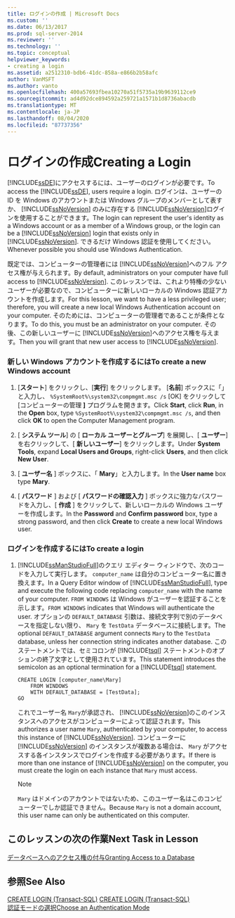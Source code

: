 ```yaml
---
title: ログインの作成 | Microsoft Docs
ms.custom: ''
ms.date: 06/13/2017
ms.prod: sql-server-2014
ms.reviewer: ''
ms.technology: ''
ms.topic: conceptual
helpviewer_keywords:
- creating a login
ms.assetid: a2512310-bdb6-41dc-858a-e866b2b58afc
author: VanMSFT
ms.author: vanto
ms.openlocfilehash: 400a57693fbea10270a51f5735a19b9639112ce9
ms.sourcegitcommit: ad4d92dce894592a259721a1571b1d8736abacdb
ms.translationtype: MT
ms.contentlocale: ja-JP
ms.lasthandoff: 08/04/2020
ms.locfileid: "87737356"
---
```

# <a name="creating-a-login"></a><span data-ttu-id="2d05e-102">ログインの作成</span><span class="sxs-lookup"><span data-stu-id="2d05e-102">Creating a Login</span></span>
  <span data-ttu-id="2d05e-103">[!INCLUDE[ssDE](../includes/ssde-md.md)]にアクセスするには、ユーザーのログインが必要です。</span><span class="sxs-lookup"><span data-stu-id="2d05e-103">To access the [!INCLUDE[ssDE](../includes/ssde-md.md)], users require a login.</span></span> <span data-ttu-id="2d05e-104">ログインは、ユーザーの ID を Windows のアカウントまたは Windows グループのメンバーとして表すか、 [!INCLUDE[ssNoVersion](../includes/ssnoversion-md.md)] のみに存在する [!INCLUDE[ssNoVersion](../includes/ssnoversion-md.md)]ログインを使用することができます。</span><span class="sxs-lookup"><span data-stu-id="2d05e-104">The login can represent the user's identity as a Windows account or as a member of a Windows group, or the login can be a [!INCLUDE[ssNoVersion](../includes/ssnoversion-md.md)] login that exists only in [!INCLUDE[ssNoVersion](../includes/ssnoversion-md.md)].</span></span> <span data-ttu-id="2d05e-105">できるだけ Windows 認証を使用してください。</span><span class="sxs-lookup"><span data-stu-id="2d05e-105">Whenever possible you should use Windows Authentication.</span></span>  
  
 <span data-ttu-id="2d05e-106">既定では、コンピューターの管理者には [!INCLUDE[ssNoVersion](../includes/ssnoversion-md.md)]へのフル アクセス権が与えられます。</span><span class="sxs-lookup"><span data-stu-id="2d05e-106">By default, administrators on your computer have full access to [!INCLUDE[ssNoVersion](../includes/ssnoversion-md.md)].</span></span> <span data-ttu-id="2d05e-107">このレッスンでは、これより特権の少ないユーザーが必要なので、コンピューターに新しいローカルの Windows 認証アカウントを作成します。</span><span class="sxs-lookup"><span data-stu-id="2d05e-107">For this lesson, we want to have a less privileged user; therefore, you will create a new local Windows Authentication account on your computer.</span></span> <span data-ttu-id="2d05e-108">そのためには、コンピューターの管理者であることが条件となります。</span><span class="sxs-lookup"><span data-stu-id="2d05e-108">To do this, you must be an administrator on your computer.</span></span> <span data-ttu-id="2d05e-109">その後、この新しいユーザーに [!INCLUDE[ssNoVersion](../includes/ssnoversion-md.md)]へのアクセス権を与えます。</span><span class="sxs-lookup"><span data-stu-id="2d05e-109">Then you will grant that new user access to [!INCLUDE[ssNoVersion](../includes/ssnoversion-md.md)].</span></span>  
  
### <a name="to-create-a-new-windows-account"></a><span data-ttu-id="2d05e-110">新しい Windows アカウントを作成するには</span><span class="sxs-lookup"><span data-stu-id="2d05e-110">To create a new Windows account</span></span>  
  
1.  <span data-ttu-id="2d05e-111">[**スタート**] をクリックし、[**実行**] をクリックします。 [**名前**] ボックスに「」と入力し、 `%SystemRoot%\system32\compmgmt.msc /s` [OK] をクリックして [コンピューターの管理 **]** プログラムを開きます。</span><span class="sxs-lookup"><span data-stu-id="2d05e-111">Click **Start**, click **Run**, in the **Open** box, type `%SystemRoot%\system32\compmgmt.msc /s`, and then click **OK** to open the Computer Management program.</span></span>  
  
2.  <span data-ttu-id="2d05e-112">[ **システム ツール**] の [ **ローカル ユーザーとグループ**] を展開し、[ **ユーザー**] を右クリックして、[ **新しいユーザー**] をクリックします。</span><span class="sxs-lookup"><span data-stu-id="2d05e-112">Under **System Tools**, expand **Local Users and Groups**, right-click **Users**, and then click **New User**.</span></span>  
  
3.  <span data-ttu-id="2d05e-113">[ **ユーザー名** ] ボックスに、「 **Mary**」と入力します。</span><span class="sxs-lookup"><span data-stu-id="2d05e-113">In the **User name** box type **Mary**.</span></span>  
  
4.  <span data-ttu-id="2d05e-114">[ **パスワード** ] および [ **パスワードの確認入力** ] ボックスに強力なパスワードを入力し、[ **作成** ] をクリックして、新しいローカルの Windows ユーザーを作成します。</span><span class="sxs-lookup"><span data-stu-id="2d05e-114">In the **Password** and **Confirm password** box, type a strong password, and then click **Create** to create a new local Windows user.</span></span>  
  
### <a name="to-create-a-login"></a><span data-ttu-id="2d05e-115">ログインを作成するには</span><span class="sxs-lookup"><span data-stu-id="2d05e-115">To create a login</span></span>  
  
1.  <span data-ttu-id="2d05e-116">[!INCLUDE[ssManStudioFull](../includes/ssmanstudiofull-md.md)]のクエリ エディター ウィンドウで、次のコードを入力して実行します。 `computer_name` は自分のコンピューター名に置き換えます。</span><span class="sxs-lookup"><span data-stu-id="2d05e-116">In a Query Editor window of [!INCLUDE[ssManStudioFull](../includes/ssmanstudiofull-md.md)], type and execute the following code replacing `computer_name` with the name of your computer.</span></span> <span data-ttu-id="2d05e-117">`FROM WINDOWS` は Windows がユーザーを認証することを示します。</span><span class="sxs-lookup"><span data-stu-id="2d05e-117">`FROM WINDOWS` indicates that Windows will authenticate the user.</span></span> <span data-ttu-id="2d05e-118">オプションの `DEFAULT_DATABASE` 引数は、接続文字列で別のデータベースを指定しない限り、 `Mary` を `TestData` データベースに接続します。</span><span class="sxs-lookup"><span data-stu-id="2d05e-118">The optional `DEFAULT_DATABASE` argument connects `Mary` to the `TestData` database, unless her connection string indicates another database.</span></span> <span data-ttu-id="2d05e-119">このステートメントでは、セミコロンが [!INCLUDE[tsql](../includes/tsql-md.md)] ステートメントのオプションの終了文字として使用されています。</span><span class="sxs-lookup"><span data-stu-id="2d05e-119">This statement introduces the semicolon as an optional termination for a [!INCLUDE[tsql](../includes/tsql-md.md)] statement.</span></span>  
  
    ```  
    CREATE LOGIN [computer_name\Mary]  
        FROM WINDOWS  
        WITH DEFAULT_DATABASE = [TestData];  
    GO  
    ```  
  
     <span data-ttu-id="2d05e-120">これでユーザー名 `Mary`が承認され、 [!INCLUDE[ssNoVersion](../includes/ssnoversion-md.md)]のこのインスタンスへのアクセスがコンピューターによって認証されます。</span><span class="sxs-lookup"><span data-stu-id="2d05e-120">This authorizes a user name `Mary`, authenticated by your computer, to access this instance of [!INCLUDE[ssNoVersion](../includes/ssnoversion-md.md)].</span></span> <span data-ttu-id="2d05e-121">コンピューターに [!INCLUDE[ssNoVersion](../includes/ssnoversion-md.md)] のインスタンスが複数ある場合は、 `Mary` がアクセスする各インスタンスでログインを作成する必要があります。</span><span class="sxs-lookup"><span data-stu-id="2d05e-121">If there is more than one instance of [!INCLUDE[ssNoVersion](../includes/ssnoversion-md.md)] on the computer, you must create the login on each instance that `Mary` must access.</span></span>  
  
    > [!NOTE]  
    >  <span data-ttu-id="2d05e-122">`Mary` はドメインのアカウントではないため、このユーザー名はこのコンピューターでしか認証できません。</span><span class="sxs-lookup"><span data-stu-id="2d05e-122">Because `Mary` is not a domain account, this user name can only be authenticated on this computer.</span></span>  
  
## <a name="next-task-in-lesson"></a><span data-ttu-id="2d05e-123">このレッスンの次の作業</span><span class="sxs-lookup"><span data-stu-id="2d05e-123">Next Task in Lesson</span></span>  
 [<span data-ttu-id="2d05e-124">データベースへのアクセス権の付与</span><span class="sxs-lookup"><span data-stu-id="2d05e-124">Granting Access to a Database</span></span>](lesson-2-2-granting-access-to-a-database.md)  
  
## <a name="see-also"></a><span data-ttu-id="2d05e-125">参照</span><span class="sxs-lookup"><span data-stu-id="2d05e-125">See Also</span></span>  
 <span data-ttu-id="2d05e-126">[CREATE LOGIN &#40;Transact-SQL&#41;](/sql/t-sql/statements/create-login-transact-sql) </span><span class="sxs-lookup"><span data-stu-id="2d05e-126">[CREATE LOGIN &#40;Transact-SQL&#41;](/sql/t-sql/statements/create-login-transact-sql) </span></span>  
 [<span data-ttu-id="2d05e-127">認証モードの選択</span><span class="sxs-lookup"><span data-stu-id="2d05e-127">Choose an Authentication Mode</span></span>](../relational-databases/security/choose-an-authentication-mode.md)  
  
  
